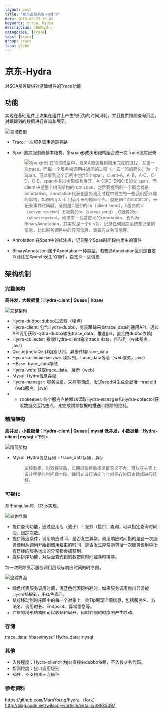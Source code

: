 ```yaml
---
layout: post
title: "京东追踪系统-Hydra"
date: 2016-08-23 15:45
keywords: trace, hydra
description: JD的Hydra
categories: [Trace]
tags: [trace]
group: Trace
icon: globe
---
```


# 京东-Hydra

对SOA服务提供对基础组件的Trace功能

## 功能

实现在基础组件上收集在组件上产生的行为的时间消耗，并且提供跟踪查询页面，对跟踪到的数据进行查询和展示。

<!-- more -->

![领域模型](http://ww4.sinaimg.cn/mw690/a8484315jw1f73j8gfa9tj213l0oo78k.jpg)

* Trace:一次服务调用追踪链路
* Span:追踪服务调基本结构，多span形成树形结构组合成一次Trace追踪记录

	> 	![Span示例](http://ww2.sinaimg.cn/mw690/a8484315jw1f73o6myrmhj20i00dht9c.jpg)
	> 	在领域模型中，服务A被调用到调用完成的过程，就是一次trace。而每一个服务被调用并返回的过程（一去一回的箭头）为一个Span。可以看到这个示例中包含5个span，client-A，A-B，A-C，C-D，C-E。span本身以树形结构展开，A-C是C-D和C-E的父 span，而client-A是整个树形结构的root span。之后要提到的一个概念就是annotation，annotation代表在服务调用过程中发生的一些我们感兴趣的事情，如图所示C-E上标出 来的那四个点，就是四个annotation，来记录事件时间戳，分别是C服务的cs（client send），E服务的sr（server receive）,E服务的ss（server send）, C服务的cr（client receive）。如果有一些自定义的annotation，会作为BinaryAnnotation，其实就是一个k-v对，记录任何跟踪系统想记录的信息，比如服务调用中的异常信息，重要的业务信息等。

* Annotation:在Span中的标注点，记录整个Span时间段内发生的事件
* BinaryAnnotation:属于Annotation一种类型，和普通Annotation区别是自定义标注在Span中发生的事件，自定义一些信息

## 架构机制

### 完整架构

**高并发，大数据量：Hydra-client | Queue | hbase**

![完整架构](http://ww3.sinaimg.cn/mw690/a8484315jw1f73j8hl3y5j212k0qvae9.jpg)

* Hydra-dubbo: dubbo过滤器（埋点）
* Hydra-client: 包含Hydra-dubbo，封装跟踪采集trace_data的通用API，通过API调用获取Hydra-dubbo输出trace_data，推送(jar，直接由dubbo依赖)
* Hydra-collector: 接收Hydra-client输出trace_data，推队列（web服务，java）
* Queue(metaQ): 非阻塞队列，异步传输trace_data
* Hydra-collector-service: 读队列，trace_data落地（web服务，java）
* HBase: trace_data存储
* Hydra-web: 获取trace_data，展示（web）
* Mysql: Hydra信息存储
* Hydra-manager: 服务注册、采样率调成、发送seed供生成全局唯一traceId（web服务，java）
* + zookeeper: 各个服务点依赖zk读取Hydra-manager和Hydra-collector获取数据交互路由点，来完成跟踪数据的推送和跟踪的控制。

### 精简架构

**高并发，小数据量：Hydra-client | Queue | mysql**
**低并发，小数据量：Hydra-client | mysql** <下例>

![精简架构](http://ww3.sinaimg.cn/mw690/a8484315jw1f73j8hnb72j20yi0qvdi9.jpg)

* Mysql: Hydra信息存储 + trace_data存储，异步

	> 监控数据，时效性较高，长期的监控数据保留意义不大，可以在主表上设计明确的时间戳字段，使用者自行决定何时对保存的历史数据进行迁移。

### 可视化

基于angularJS，D3.js实现。

![查询界面](http://ww3.sinaimg.cn/mw690/a8484315jw1f73o6mzq2ij20rb0b90vz.jpg)

* 提供查询功能，通过应用名（池子）--服务（接口）查询，可以指定查询时间段、跟踪次数。
* 提供筛选条件，调用响应时间、是否发生异常。调用响应时间指的是这一次服务调用从调用开始到调用结束的时间，是否发生异常则包括一次服务调用中所有历经的服务抛出的异常都会捕获到。
* 提供排序功能，对后台查询到的数按照时间或耗时排序。

每一次跟踪展示服务调用层级与响应时间的时序图。

![追踪界面](http://ww2.sinaimg.cn/mw690/a8484315jw1f73o6mw3e2j20q006mabe.jpg)

* 绿色代表服务调用时间，浅蓝色代表网络耗时，如果服务调用抛出异常被Hydra捕捉到，用红色表示。
* 鼠标移动到时序图中的每一个对象上，会Tip展现详细信息，包括服务名、方法名、调用时长、Endpoint、异常信息等。
* 左侧的树形结构图可以收起和展开，同时右侧的时序图产生联动。

### 存储

trace_data: hbase/mysql
Hydra_data: mysql

### 其他

* 入侵程度：Hydra-client作为jar直接由dubbo依赖，不入侵业务代码。
* 检测粒度：接口调用级别
* 插件：不支持第三方插件

### 参考资料

https://github.com/MarsYoung/hydra （fork）
http://blog.csdn.net/wilsonke/article/details/39935097


